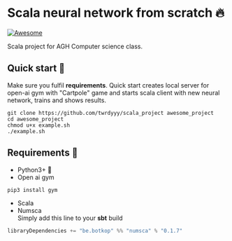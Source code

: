 # Scala neural network from scratch :fire:

[![Awesome](https://cdn.rawgit.com/sindresorhus/awesome/d7305f38d29fed78fa85652e3a63e154dd8e8829/media/badge.svg)](https://github.com/sindresorhus/awesome)

Scala project for AGH Computer science class.

## Quick start :rocket:

Make sure you fulfil **requirements**. Quick start creates local server for open-ai gym with "Cartpole" game and 
starts scala client with new neural network, trains and shows results.

```shell script
git clone https://github.com/twrdyyy/scala_project awesome_project
cd awesome_project
chmod u+x example.sh
./example.sh
```

## Requirements :mega:
 - Python3+ :snake:
 - Open ai gym 
 ```shell script
pip3 install gym
```
 - Scala
 - Numsca 
 \
Simply add this line to your **sbt** build
```scala
libraryDependencies += "be.botkop" %% "numsca" % "0.1.7"
``` 




